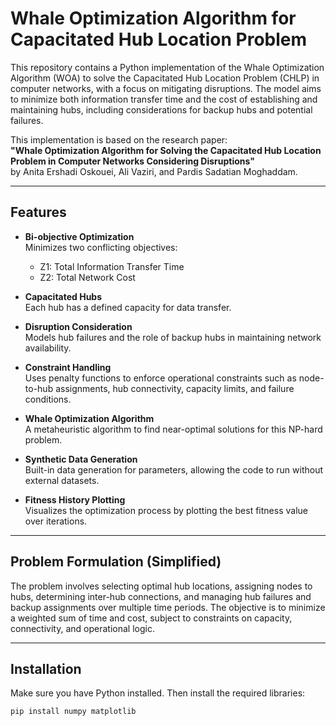 # Whale Optimization Algorithm for Capacitated Hub Location Problem

This repository contains a Python implementation of the Whale Optimization Algorithm (WOA) to solve the Capacitated Hub Location Problem (CHLP) in computer networks, with a focus on mitigating disruptions. The model aims to minimize both information transfer time and the cost of establishing and maintaining hubs, including considerations for backup hubs and potential failures.

This implementation is based on the research paper:  
**"Whale Optimization Algorithm for Solving the Capacitated Hub Location Problem in Computer Networks Considering Disruptions"**  
by Anita Ershadi Oskouei, Ali Vaziri, and Pardis Sadatian Moghaddam.

---

## Features

- **Bi-objective Optimization**  
  Minimizes two conflicting objectives:  
  - Z1: Total Information Transfer Time  
  - Z2: Total Network Cost

- **Capacitated Hubs**  
  Each hub has a defined capacity for data transfer.

- **Disruption Consideration**  
  Models hub failures and the role of backup hubs in maintaining network availability.

- **Constraint Handling**  
  Uses penalty functions to enforce operational constraints such as node-to-hub assignments, hub connectivity, capacity limits, and failure conditions.

- **Whale Optimization Algorithm**  
  A metaheuristic algorithm to find near-optimal solutions for this NP-hard problem.

- **Synthetic Data Generation**  
  Built-in data generation for parameters, allowing the code to run without external datasets.

- **Fitness History Plotting**  
  Visualizes the optimization process by plotting the best fitness value over iterations.

---

## Problem Formulation (Simplified)

The problem involves selecting optimal hub locations, assigning nodes to hubs, determining inter-hub connections, and managing hub failures and backup assignments over multiple time periods. The objective is to minimize a weighted sum of time and cost, subject to constraints on capacity, connectivity, and operational logic.

---

## Installation

Make sure you have Python installed. Then install the required libraries:

```bash
pip install numpy matplotlib
